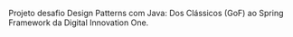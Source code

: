 Projeto desafio Design Patterns com Java: Dos Clássicos (GoF) ao Spring Framework da Digital Innovation One. 
